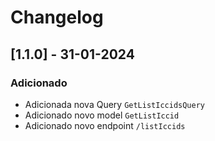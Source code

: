 # Changelog

## [1.1.0] - 31-01-2024

### Adicionado
- Adicionada nova Query `GetListIccidsQuery`
- Adicionado novo model `GetListIccid`
- Adicionado novo endpoint `/listIccids`
